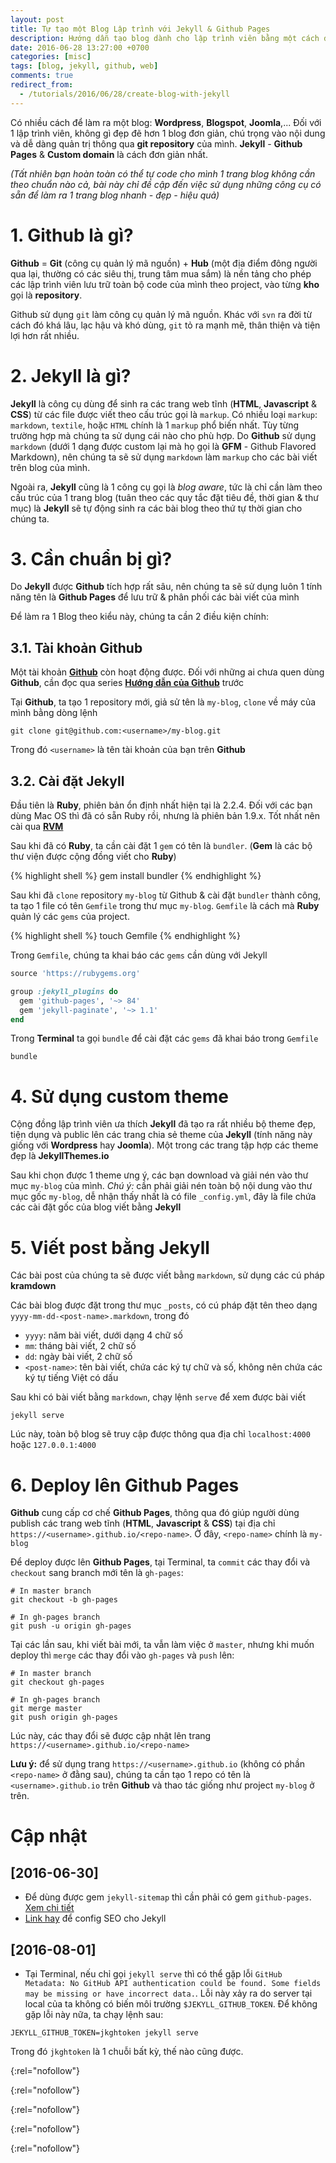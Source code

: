 ```yaml
---
layout: post
title: Tự tạo một Blog Lập trình với Jekyll & Github Pages
description: Hướng dẫn tạo blog dành cho lập trình viên bằng một cách đơn giản bằng Jekyll & publish lên Github Pages
date: 2016-06-28 13:27:00 +0700
categories: [misc]
tags: [blog, jekyll, github, web]
comments: true
redirect_from:
  - /tutorials/2016/06/28/create-blog-with-jekyll
---
```


Có nhiều cách để làm ra một blog: **Wordpress**, **Blogspot**, **Joomla**,... Đối với 1 lập trình viên, không gì đẹp đẽ hơn 1 blog đơn giản, chú trọng vào nội dung và dễ dàng quản trị thông qua **git repository** của mình. **Jekyll** - **Github Pages** & **Custom domain** là cách đơn giản nhất.

*(Tất nhiên bạn hoàn toàn có thể tự code cho mình 1 trang blog không cần theo chuẩn nào cả, bài này chỉ đề cập đến việc sử dụng những công cụ có sẵn để làm ra 1 trang blog nhanh - đẹp - hiệu quả)*

# 1. Github là gì? #

**Github** = **Git** (công cụ quản lý mã nguồn) + **Hub** (một địa điểm đông người qua lại, thường có các siêu thị, trung tâm mua sắm) là nền tảng cho phép các lập trình viên lưu trữ toàn bộ code của mình theo project, vào từng **kho** gọi là **repository**.

Github sử dụng `git` làm công cụ quản lý mã nguồn. Khác với `svn` ra đời từ cách đó khá lâu, lạc hậu và khó dùng, `git` tỏ ra mạnh mẽ, thân thiện và tiện lợi hơn rất nhiều.

# 2. Jekyll là gì? #

**Jekyll** là công cụ dùng để sinh ra các trang web tĩnh (**HTML**, **Javascript** & **CSS**) từ các file được viết theo cấu trúc gọi là `markup`. Có nhiều loại `markup`: `markdown`, `textile`, hoặc `HTML` chính là 1 `markup` phổ biến nhất. Tùy từng trường hợp mà chúng ta sử dụng cái nào cho phù hợp. Do **Github** sử dụng `markdown` (dưới 1 dạng được custom lại mà họ gọi là **GFM** - Github Flavored Markdown), nên chúng ta sẽ sử dụng `markdown` làm `markup` cho các bài viết trên blog của mình.

Ngoài ra, **Jekyll** cũng là 1 công cụ gọi là *blog aware*, tức là chỉ cần làm theo cấu trúc của 1 trang blog (tuân theo các quy tắc đặt tiêu đề, thời gian & thư mục) là **Jekyll** sẽ tự động sinh ra các bài blog theo thứ tự thời gian cho chúng ta.

# 3. Cần chuẩn bị gì? #

Do **Jekyll** được **Github** tích hợp rất sâu, nên chúng ta sẽ sử dụng luôn 1 tính năng tên là **Github Pages** để lưu trữ & phân phối các bài viết của mình

Để làm ra 1 Blog theo kiểu này, chúng ta cần 2 điều kiện chính:

## 3.1. Tài khoản Github ##

Một tài khoản **[Github][github-homepage]** còn hoạt động được. Đối với những ai chưa quen dùng **Github**, cần đọc qua series **[Hướng dẫn của Github][github-help]** trước

Tại **Github**, ta tạo 1 repository mới, giả sử tên là `my-blog`, `clone` về máy của mình bằng dòng lệnh

```shell
git clone git@github.com:<username>/my-blog.git
```

Trong đó `<username>` là tên tài khoản của bạn trên **Github**

## 3.2. Cài đặt Jekyll ##

Đầu tiên là **Ruby**, phiên bản ổn định nhất hiện tại là 2.2.4. Đối với các bạn dùng Mac OS thì đã có sẵn Ruby rồi, nhưng là phiên bản 1.9.x. Tốt nhất nên cài qua **[RVM][rvm-io]**

Sau khi đã có **Ruby**, ta cần cài đặt 1 `gem` có tên là `bundler`. (**Gem** là các bộ thư viện được cộng đồng viết cho **Ruby**)

{% highlight shell %}
gem install bundler
{% endhighlight %}

Sau khi đã `clone` repository `my-blog` từ Github & cài đặt `bundler` thành công, ta tạo 1 file có tên `Gemfile` trong thư mục `my-blog`. `Gemfile` là cách mà **Ruby** quản lý các `gems` của project.

{% highlight shell %}
touch Gemfile
{% endhighlight %}

Trong `Gemfile`, chúng ta khai báo các `gems` cần dùng với Jekyll

```ruby
source 'https://rubygems.org'

group :jekyll_plugins do
  gem 'github-pages', '~> 84'
  gem 'jekyll-paginate', '~> 1.1'
end
```

Trong **Terminal** ta gọi `bundle` để cài đặt các `gems` đã khai báo trong `Gemfile`

```shell
bundle
```

# 4. Sử dụng custom theme #

Cộng đồng lập trình viên ưa thích **Jekyll** đã tạo ra rất nhiều bộ theme đẹp, tiện dụng và public lên các trang chia sẻ theme của **Jekyll** (tính năng này giống với **Wordpress** hay **Joomla**). Một trong các trang tập hợp các theme đẹp là **JekyllThemes.io**

Sau khi chọn được 1 theme ưng ý, các bạn download và giải nén vào thư mục `my-blog` của mình. *Chú ý:* cần phải giải nén toàn bộ nội dung vào thư mục gốc `my-blog`, dễ nhận thấy nhất là có file `_config.yml`, đây là file chứa các cài đặt gốc của blog viết bằng **Jekyll**

# 5. Viết post bằng Jekyll #

Các bài post của chúng ta sẽ được viết bằng `markdown`, sử dụng các cú pháp **kramdown**

Các bài blog được đặt trong thư mục `_posts`, có cú pháp đặt tên theo dạng `yyyy-mm-dd-<post-name>.markdown`, trong đó

   * `yyyy`: năm bài viết, dưới dạng 4 chữ số
   * `mm`: tháng bài viết, 2 chữ số
   * `dd`: ngày bài viết, 2 chữ số
   * `<post-name>`: tên bài viết, chứa các ký tự chữ và số, không nên chứa các ký tự tiếng Việt có dấu

Sau khi có bài viết bằng `markdown`, chạy lệnh `serve` để xem được bài viết

```shell
jekyll serve
```

Lúc này, toàn bộ blog sẽ truy cập được thông qua địa chỉ `localhost:4000` hoặc `127.0.0.1:4000`

# 6. Deploy lên Github Pages #

**Github** cung cấp cơ chế **Github Pages**, thông qua đó giúp người dùng publish các trang web tĩnh (**HTML**, **Javascript** & **CSS**) tại địa chỉ `https://<username>.github.io/<repo-name>`. Ở đây, `<repo-name>` chính là `my-blog`

Để deploy được lên **Github Pages**, tại Terminal, ta `commit` các thay đổi và `checkout` sang branch mới tên là `gh-pages`:

```shell
# In master branch
git checkout -b gh-pages

# In gh-pages branch
git push -u origin gh-pages
```

Tại các lần sau, khi viết bài mới, ta vẫn làm việc ở `master`, nhưng khi muốn deploy thì `merge` các thay đổi vào `gh-pages` và `push` lên:

```shell
# In master branch
git checkout gh-pages

# In gh-pages branch
git merge master
git push origin gh-pages
```

Lúc này, các thay đổi sẽ được cập nhật lên trang `https://<username>.github.io/<repo-name>`

**Lưu ý:** để sử dụng trang `https://<username>.github.io` (không có phần `<repo-name>` ở đằng sau), chúng ta cần tạo 1 repo có tên là `<username>.github.io` trên **Github** và thao tác giống như project `my-blog` ở trên.

# Cập nhật #

## [2016-06-30] ##

* Để dùng được gem `jekyll-sitemap` thì cần phải có gem `github-pages`. [Xem chi tiết][github-sitemap]
* [Link hay][jekyll-seo] để config SEO cho Jekyll

## [2016-08-01] ##

* Tại Terminal, nếu chỉ gọi `jekyll serve` thì có thể gặp lỗi `GitHub Metadata: No GitHub API authentication could be found. Some fields may be missing or have incorrect data.`. Lỗi này xảy ra do server tại local của ta không có biến môi trường `$JEKYLL_GITHUB_TOKEN`. Để không gặp lỗi này nữa, ta chạy lệnh sau:

```shell
JEKYLL_GITHUB_TOKEN=jkghtoken jekyll serve
```

Trong đó `jkghtoken` là 1 chuỗi bất kỳ, thế nào cũng được.

[github-homepage]:  https://github.com/
{:rel="nofollow"}

[github-help]:      https://help.github.com/articles/set-up-git/
{:rel="nofollow"}

[rvm-io]:           https://rvm.io
{:rel="nofollow"}

[github-sitemap]:   https://help.github.com/articles/sitemaps-for-github-pages/
{:rel="nofollow"}

[jekyll-seo]:       http://vdaubry.github.io/2014/10/21/SEO-for-your-Jekyll-blog/
{:rel="nofollow"}
